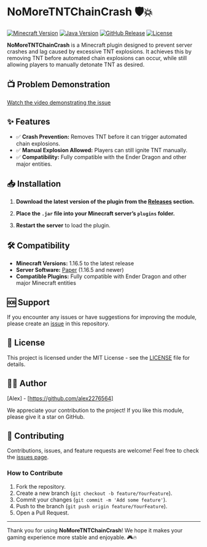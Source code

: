 # NoMoreTNTChainCrash 🛡️💥

[![Minecraft Version](https://img.shields.io/badge/Minecraft-1.16.5+-brightgreen)](https://papermc.io/software/paper)
[![Java Version](https://img.shields.io/badge/java-16+-orange)](https://adoptium.net/installation/linux/)
[![GitHub Release](https://img.shields.io/github/v/release/alex2276564/NoMoreTNTChainCrash?color=blue)](https://github.com/alex2276564/PermGuard/releases/latest)
[![License](https://img.shields.io/badge/license-MIT-green.svg)](LICENSE)

**NoMoreTNTChainCrash** is a Minecraft plugin designed to prevent server crashes and lag caused by excessive TNT explosions. It achieves this by removing TNT before automated chain explosions can occur, while still allowing players to manually detonate TNT as desired.

## 📺 Problem Demonstration
[Watch the video demonstrating the issue](https://www.youtube.com/watch?v=HEet0raMR4o)

## ✨ Features

- ✅ **Crash Prevention:** Removes TNT before it can trigger automated chain explosions.
- ✅ **Manual Explosion Allowed:** Players can still ignite TNT manually.
- ✅ **Compatibility:** Fully compatible with the Ender Dragon and other major entities.

## 📥 Installation

1. **Download the latest version of the plugin from the [Releases](https://github.com/alex2276564/NoMoreTNTChainCrash/releases) section.**

2. **Place the `.jar` file into your Minecraft server’s `plugins` folder.**

3. **Restart the server** to load the plugin.

## 🛠️ Compatibility

- **Minecraft Versions:** 1.16.5 to the latest release
- **Server Software:** [Paper](https://papermc.io/) (1.16.5 and newer)
- **Compatible Plugins:** Fully compatible with Ender Dragon and other major Minecraft entities

## 🆘 Support

If you encounter any issues or have suggestions for improving the module, please create an [issue](https://github.com/alex2276564/NoMoreTNTChainCrash/issues) in this repository.

## 📄 License

This project is licensed under the MIT License - see the [LICENSE](LICENSE) file for details.

## 👨‍💻 Author

[Alex] - [https://github.com/alex2276564]

We appreciate your contribution to the project! If you like this module, please give it a star on GitHub.

## 🤝 Contributing

Contributions, issues, and feature requests are welcome! Feel free to check the [issues page](https://github.com/alex2276564/NoMoreTNTChainCrash/issues).

### How to Contribute

1. Fork the repository.
2. Create a new branch (`git checkout -b feature/YourFeature`).
3. Commit your changes (`git commit -m 'Add some feature'`).
4. Push to the branch (`git push origin feature/YourFeature`).
5. Open a Pull Request.

---

Thank you for using **NoMoreTNTChainCrash**! We hope it makes your gaming experience more stable and enjoyable. 🎮🔥
